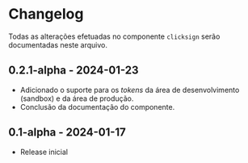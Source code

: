 # Changelog

Todas as alterações efetuadas no componente `clicksign` serão documentadas neste arquivo.

## 0.2.1-alpha - 2024-01-23
- Adicionado o suporte para os *tokens* da área de desenvolvimento (sandbox) e da área de produção.
- Conclusão da documentação do componente.

## 0.1-alpha - 2024-01-17

- Release inicial
